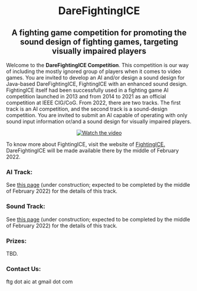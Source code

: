 # <div align="center" ><b>DareFightingICE </b></div>
## <div align="center"><b>A fighting game competition for promoting the sound design of fighting games, targeting visually impaired players</b></div>

Welcome to the <b>DareFightingICE Competition</b>. This competition is our way of including the mostly ignored group of players when it comes to video games. You are invited to develop an AI and/or design a sound design for Java-based DareFightingICE, FightingICE with an enhanced sound design. FightingICE itself had been successfully used in a fighting game AI competition launched in 2013 and from 2014 to 2021 as an official competition at IEEE CIG/CoG. From 2022, there are two tracks. The first track is an AI competition, and the second track is a sound-design competition. You are invited to submit an AI capable of operating with only sound input information or/and a sound design for visually impaired players. 
<div align="center">

[![Watch the video](https://img.youtube.com/vi/IojUrlXibvk/0.jpg)](https://www.youtube.com/watch?v=IojUrlXibvk)

</div>

To know more about FightingICE, visit the website of <a href="https://www.ice.ci.ritsumei.ac.jp/~ftgaic/index.htm" target="_blank">FightingICE.</a> DareFightingICE will be made available there by the middle of February 2022.
<br>

### <b>AI Track:</b>
See <a href="https://tinyurl.com/DareFightingICE/AI" target="_blank">this page</a> (under construction; expected to be completed by the middle of February 2022) for the details of this track.<br>

### <b>Sound Track:</b>
See <a href="https://tinyurl.com/DareFightingICE/Sound" target="_blank">this page</a> (under construction; expected to be completed by the middle of February 2022) for the details of this track.<br>

### <b>Prizes:</b>
TBD.

### <b>Contact Us:</b>
ftg dot aic at gmail dot com 
